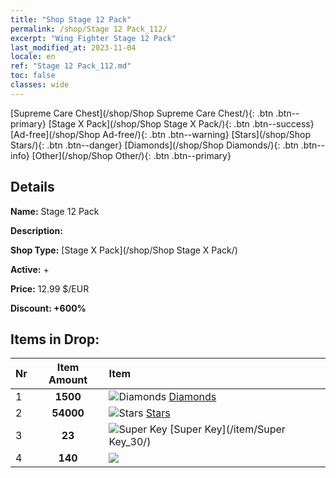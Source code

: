 ```yaml
---
title: "Shop Stage 12 Pack"
permalink: /shop/Stage 12 Pack_112/
excerpt: "Wing Fighter Stage 12 Pack"
last_modified_at: 2023-11-04
locale: en
ref: "Stage 12 Pack_112.md"
toc: false
classes: wide
---
```



  [Supreme Care Chest](/shop/Shop Supreme Care Chest/){: .btn .btn--primary}   [Stage X Pack](/shop/Shop Stage X Pack/){: .btn .btn--success}   [Ad-free](/shop/Shop Ad-free/){: .btn .btn--warning}   [Stars](/shop/Shop Stars/){: .btn .btn--danger}   [Diamonds](/shop/Shop Diamonds/){: .btn .btn--info}   [Other](/shop/Shop Other/){: .btn .btn--primary} 

## Details

 **Name:** Stage 12 Pack 

 **Description:** 

 **Shop Type:** [Stage X Pack](/shop/Shop Stage X Pack/)

 **Active:** + 

 **Price:** 12.99 $/EUR 

 **Discount: +600%** 



## Items in Drop:

  |  Nr | Item Amount  |       Item       |
  |:----|:------------:|:-----------------|
  | 1 | **1500**  | ![Diamonds](/images/item/Diamonds_p.png) [Diamonds](/item/Diamonds_15/) | 
  | 2 | **54000**  | ![Stars](/images/item/Stars_p.png) [Stars](/item/Stars_2/) | 
  | 3 | **23**  | ![Super Key](/images/item/Super_Key_p.png) [Super Key](/item/Super Key_30/) | 
  | 4 | **140**  | ![](/images/item/_p.png) [](/item/_61/) | 

